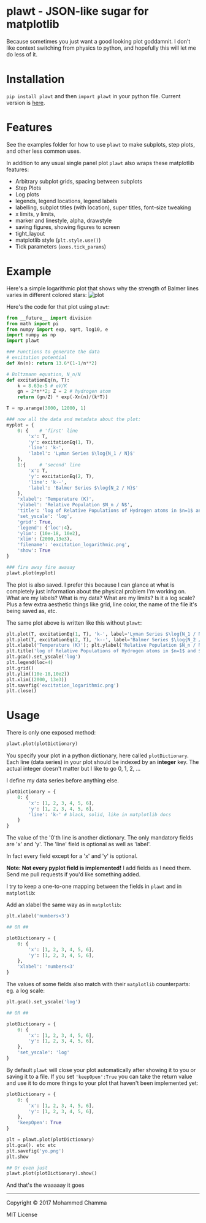 plawt - JSON-like sugar for matplotlib
============
Because sometimes you just want a good looking plot goddamnit.
I don't like context switching from physics to python, and hopefully this will let me do less of it.

Installation
============
`pip install plawt` and then `import plawt` in your python file.
Current version is [here](https://pypi.python.org/pypi/plawt/).

Features
========
See  the examples folder for how to use `plawt` to make subplots, step plots, and other less common uses.

In addition to any usual single panel plot `plawt` also wraps these matplotlib features:

* Arbitrary subplot grids, spacing between subplots
* Step Plots
* Log plots
* legends, legend locations, legend labels
* labelling, subplot titles (with location), super titles, font-size tweaking
* x limits, y limits,
* marker and linestyle, alpha, drawstyle
* saving figures, showing figures to screen
* tight_layout
* matplotlib style (`plt.style.use()`)
* Tick parameters (`axes.tick_params`)

Example
=======
Here's a simple logarithmic plot that shows why the strength of Balmer lines varies in different colored stars:
![plot](excitation_logarithmic.png)

Here's the code for that plot using `plawt`:
```python
from __future__ import division
from math import pi
from numpy import exp, sqrt, log10, e
import numpy as np
import plawt

### Functions to generate the data
# excitation potential
def Xn(n): return 13.6*(1-1/n**2)

# Boltzmann equation, N_n/N
def excitationEq(n, T):
	k = 8.63e-5 # eV/K
	gn = 2*n**2; Z = 2 # hydrogen atom
	return (gn/Z) * exp(-Xn(n)/(k*T))

T = np.arange(3000, 12000, 1)

### now all the data and metadata about the plot:
myplot = {
	0: {	# 'first' line
		'x': T,
		'y': excitationEq(1, T),
		'line': 'k-',
		'label': 'Lyman Series $\log{N_1 / N}$'
	},
	1:{		# 'second' line
		'x': T,
		'y': excitationEq(2, T),
		'line': 'k--',
		'label': 'Balmer Series $\log{N_2 / N}$'
	},
	'xlabel': 'Temperature (K)',
	'ylabel': 'Relative Population $N_n / N$',
	'title': 'log of Relative Populations of Hydrogen atoms in $n=1$ and $n=2$',
	'set_yscale': 'log',
	'grid': True,
	'legend': {'loc':4},
	'ylim': (10e-18, 10e2),
	'xlim': (2000,13e3),
	'filename': 'excitation_logarithmic.png',
	'show': True
}

### fire away fire awaaay
plawt.plot(myplot)

```

The plot is also saved. I prefer this because I can glance at what is completely
just information about the physical problem I'm working on. What are my labels? What is my data? What are my limits? Is it a log scale? Plus a few extra aesthetic things like grid, line color, the name of the file it's being saved as, etc.

The same plot above is written like this without `plawt`:

```python
plt.plot(T, excitationEq(1, T), 'k-', label='Lyman Series $\log{N_1 / N}$')
plt.plot(T, excitationEq(2, T), 'k--', label='Balmer Series $\log{N_2 / N}$')
plt.xlabel('Temperature (K)'); plt.ylabel('Relative Population $N_n / N$')
plt.title('log of Relative Populations of Hydrogen atoms in $n=1$ and $n=2$')
plt.gca().set_yscale('log')
plt.legend(loc=4)
plt.grid()
plt.ylim((10e-18,10e2))
plt.xlim((2000, 13e3))
plt.savefig('excitation_logarithmic.png')
plt.close()
```

Usage
=====
There is only one exposed method:

```python
plawt.plot(plotDictionary)
```

You specify your plot in a python dictionary, here called `plotDictionary`.
Each line (data series) in your plot should be indexed by an __integer__ key. The actual integer doesn't matter but I like to go 0, 1, 2, ...

I define my data series before anything else.

```python
plotDictionary = {
	0: {
		'x': [1, 2, 3, 4, 5, 6],
		'y': [1, 2, 3, 4, 5, 6],
		'line': 'k-' # black, solid, like in matplotlib docs
	}
}
```

The value of the '0'th line is another dictionary. The only mandatory fields are 'x' and 'y'. The 'line' field is optional as well as 'label'.

In fact every field except for a 'x' and 'y' is optional.

__Note: Not every pyplot field is implemented!__
I add fields as I need them. Send me pull requests if you'd like something added.

I try to keep a one-to-one mapping between the fields in `plawt` and in `matplotlib`:

Add an xlabel the same way as in `matplotlib`:

```python
plt.xlabel('numbers<3')

## OR ##

plotDictionary = {
	0: {
		'x': [1, 2, 3, 4, 5, 6],
		'y': [1, 2, 3, 4, 5, 6],
	},
	'xlabel': 'numbers<3'
}
```

The values of some fields also match with their `matplotlib` counterparts:
eg. a log scale:

```python
plt.gca().set_yscale('log')

## OR ##

plotDictionary = {
	0: {
		'x': [1, 2, 3, 4, 5, 6],
		'y': [1, 2, 3, 4, 5, 6],
	},
	'set_yscale': 'log'
}
```

By default `plawt` will close your plot automatically after showing it to you or saving it to a file. If you set `'keepOpen':True` you can take the return value and use it to do more things to your plot that haven't been implemented yet:

```python
plotDictionary = {
	0: {
		'x': [1, 2, 3, 4, 5, 6],
		'y': [1, 2, 3, 4, 5, 6],
	},
	'keepOpen': True
}

plt = plawt.plot(plotDictionary)
plt.gca(). etc etc
plt.savefig('yo.png')
plt.show

## Or even just
plawt.plot(plotDictionary).show()
```

And that's the waaaaay it goes

---
Copyright © 2017 Mohammed Chamma

MIT License


